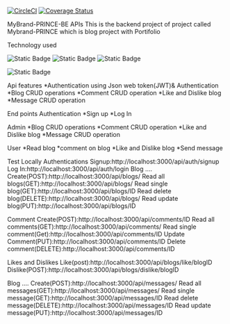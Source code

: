 [![CircleCI](https://dl.circleci.com/status-badge/img/gh/PrinceRWIGIMBA/MyBrand-PRINCE-BE/tree/fr-be-mybland.svg?style=svg)](https://dl.circleci.com/status-badge/redirect/gh/PrinceRWIGIMBA/MyBrand-PRINCE-BE/tree/fr-be-mybland) [![Coverage Status](https://coveralls.io/repos/github/PrinceRWIGIMBA/MyBrand-PRINCE-BE/badge.svg?branch=fr-be-mybland)](https://coveralls.io/github/PrinceRWIGIMBA/MyBrand-PRINCE-BE?branch=fr-be-mybland)



MyBrand-PRINCE-BE APIs
This is the backend project of project called Mybrand-PRINCE which is blog project with Portifolio

Technology used



![Static Badge](https://img.shields.io/badge/NODE.JS-%2368A063?style=for-the-badge&logo=node.js&labelColor=black) ![Static Badge](https://img.shields.io/badge/Mongodb-%2368A063?style=for-the-badge&logo=mongodb&labelColor=black) ![Static Badge](https://img.shields.io/badge/joi-red?style=for-the-badge&logo=JOI)

![Static Badge](https://img.shields.io/badge/joi-black?style=for-the-badge&logo=JOI)

Api features
*Authentication using Json web token(JWT)& Authentication *Blog CRUD operations *Comment CRUD operation *Like and Dislike blog *Message CRUD operation

End points
Authentication
*Sign up *Log In

Admin
*Blog CRUD operations *Comment CRUD operation *Like and Dislike blog *Message CRUD operation

User
*Read blog *comment on blog *Like and Dislike blog *Send message

Test Locally
Authentications
Signup:http://localhost:3000/api/auth/signup Log In:http://localhost:3000/api/auth/login Blog .... Create(POST):http://localhost:3000/api/blogs/ Read all blogs(GET):http://localhost:3000/api/blogs/ Read single blog(GET):http://localhost:3000/api/blogs/ID Read delete blog(DELETE):http://localhost:3000/api/blogs/ Read update blog(PUT):http://localhost:3000/api/blogs/ID

Comment
Create(POST):http://localhost:3000/api/comments/ID Read all comments(GET):http://localhost:3000/api/comments/ Read single comment(Get):http://localhost:3000/api/comments/ID Update Comment(PUT):http://localhost:3000/api/comments/ID Delete comment(DELETE):http://localhost:3000/api/comments/ID

Likes and Dislikes
Like(post):http://localhost:3000/api/blogs/like/blogID Dislike(POST):http://localhost:3000/api/blogs/dislike/blogID

Blog .... Create(POST):http://localhost:3000/api/messages/ Read all messages(GET):http://localhost:3000/api/messages/ Read single message(GET):http://localhost:3000/api/messages/ID Read delete message(DELETE):http://localhost:3000/api/messages/ID Read update message(PUT):http://localhost:3000/api/messages/ID
